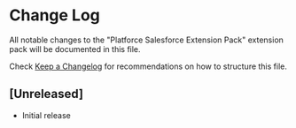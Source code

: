 # Change Log

All notable changes to the "Platforce Salesforce Extension Pack" extension pack will be documented in this file.

Check [Keep a Changelog](http://keepachangelog.com/) for recommendations on how to structure this file.

## [Unreleased]

- Initial release
